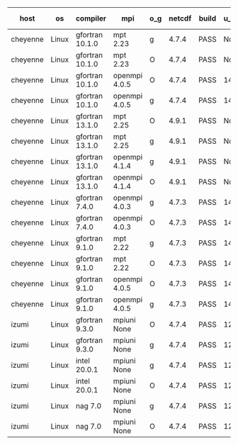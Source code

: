 

| host     | os       | compiler                              | mpi                      | o_g        | netcdf        | build       | u_pass          | u_fail          | s_pass            | s_fail            | e_pass             | e_fail             | nuopc_pass       | nuopc_fail       | artifacts link          |
|----------|----------|---------------------------------------|--------------------------|------------|---------------|-------------|-----------------|-----------------|-------------------|-------------------|--------------------|--------------------|------------------|------------------|-------------------------|
| cheyenne | Linux | gfortran 10.1.0 | mpt 2.23  | g | 4.7.4  | PASS | None | None | None | None | None | None | None | None | <a href="https://github.com/esmf-org/esmf-test-artifacts/tree/eebb201063c94271507ee64bf41ae457509798ae/fix_abort_trace/gfortran/10.1.0/g/mpt/2.23" target="_blank">eebb201</a> | 
| cheyenne | Linux | gfortran 10.1.0 | mpt 2.23  | O | 4.7.4  | PASS | None | None | None | None | None | None | None | None | <a href="https://github.com/esmf-org/esmf-test-artifacts/tree/bf46d32e5a52e62d155c22b6fe6d5f78fc30aad2/fix_abort_trace/gfortran/10.1.0/O/mpt/2.23" target="_blank">bf46d32</a> | 
| cheyenne | Linux | gfortran 10.1.0 | openmpi 4.0.5  | O | 4.7.4  | PASS | 14059 | 0 | 49 | 0 | 81 | 0 | 53 | 0 | <a href="https://github.com/esmf-org/esmf-test-artifacts/tree/91ada7dd15da3daf016dd630b825bfbd420f9578/fix_abort_trace/gfortran/10.1.0/O/openmpi/4.0.5" target="_blank">91ada7d</a> | 
| cheyenne | Linux | gfortran 10.1.0 | openmpi 4.0.5  | g | 4.7.4  | PASS | 14059 | 0 | 49 | 0 | 81 | 0 | 52 | 1 | <a href="https://github.com/esmf-org/esmf-test-artifacts/tree/7467ed1586d28ff4f0b18395055f1457e4806da6/fix_abort_trace/gfortran/10.1.0/g/openmpi/4.0.5" target="_blank">7467ed1</a> | 
| cheyenne | Linux | gfortran 13.1.0 | mpt 2.25  | O | 4.9.1  | PASS | None | None | None | None | None | None | None | None | <a href="https://github.com/esmf-org/esmf-test-artifacts/tree/d40fa7f148bef253ecc3256d50581e4086312fc6/fix_abort_trace/gfortran/13.1.0/O/mpt/2.25" target="_blank">d40fa7f</a> | 
| cheyenne | Linux | gfortran 13.1.0 | mpt 2.25  | g | 4.9.1  | PASS | None | None | None | None | None | None | None | None | <a href="https://github.com/esmf-org/esmf-test-artifacts/tree/dac1ae941f93d8d6e9a57d312eb192c241befc8c/fix_abort_trace/gfortran/13.1.0/g/mpt/2.25" target="_blank">dac1ae9</a> | 
| cheyenne | Linux | gfortran 13.1.0 | openmpi 4.1.4  | g | 4.9.1  | PASS | None | None | None | None | None | None | None | None | <a href="https://github.com/esmf-org/esmf-test-artifacts/tree/5abca38e95a443bbdd40de8f2bd74ef5b696d07a/fix_abort_trace/gfortran/13.1.0/g/openmpi/4.1.4" target="_blank">5abca38</a> | 
| cheyenne | Linux | gfortran 13.1.0 | openmpi 4.1.4  | O | 4.9.1  | PASS | None | None | None | None | None | None | None | None | <a href="https://github.com/esmf-org/esmf-test-artifacts/tree/41bfdec3dcefebb67732459bcdf08e3a2860a1c6/fix_abort_trace/gfortran/13.1.0/O/openmpi/4.1.4" target="_blank">41bfdec</a> | 
| cheyenne | Linux | gfortran 7.4.0 | openmpi 4.0.3  | g | 4.7.3  | PASS | 14059 | 0 | 49 | 0 | 81 | 0 | 53 | 0 | <a href="https://github.com/esmf-org/esmf-test-artifacts/tree/30620bab5d107c634d3fe2d299d040308e60c024/fix_abort_trace/gfortran/7.4.0/g/openmpi/4.0.3" target="_blank">30620ba</a> | 
| cheyenne | Linux | gfortran 7.4.0 | openmpi 4.0.3  | O | 4.7.3  | PASS | 14059 | 0 | 49 | 0 | 81 | 0 | 53 | 0 | <a href="https://github.com/esmf-org/esmf-test-artifacts/tree/b7dbaaf339c6102eb3a921b726ed6428a395b3f6/fix_abort_trace/gfortran/7.4.0/O/openmpi/4.0.3" target="_blank">b7dbaaf</a> | 
| cheyenne | Linux | gfortran 9.1.0 | mpt 2.22  | g | 4.7.3  | PASS | 14059 | 0 | 49 | 0 | 81 | 0 | 53 | 0 | <a href="https://github.com/esmf-org/esmf-test-artifacts/tree/5b9cf31ce8cca6878a8cb6ef7ba6956338d31b1b/fix_abort_trace/gfortran/9.1.0/g/mpt/2.22" target="_blank">5b9cf31</a> | 
| cheyenne | Linux | gfortran 9.1.0 | mpt 2.22  | O | 4.7.3  | PASS | 14059 | 0 | 49 | 0 | 81 | 0 | 53 | 0 | <a href="https://github.com/esmf-org/esmf-test-artifacts/tree/ab1b2ff65b70fe56b168458f7a12994b22b7488c/fix_abort_trace/gfortran/9.1.0/O/mpt/2.22" target="_blank">ab1b2ff</a> | 
| cheyenne | Linux | gfortran 9.1.0 | openmpi 4.0.5  | O | 4.7.3  | PASS | 14059 | 0 | 49 | 0 | 81 | 0 | 53 | 0 | <a href="https://github.com/esmf-org/esmf-test-artifacts/tree/c7763bfa007b1746f8b4a9716b91a1ba60822d61/fix_abort_trace/gfortran/9.1.0/O/openmpi/4.0.5" target="_blank">c7763bf</a> | 
| cheyenne | Linux | gfortran 9.1.0 | openmpi 4.0.5  | g | 4.7.3  | PASS | 14059 | 0 | 49 | 0 | 81 | 0 | 53 | 0 | <a href="https://github.com/esmf-org/esmf-test-artifacts/tree/645a401573595e67d3df806fad5201344975b0f8/fix_abort_trace/gfortran/9.1.0/g/openmpi/4.0.5" target="_blank">645a401</a> | 
| izumi | Linux | gfortran 9.3.0 | mpiuni None  | O | 4.7.4  | PASS | 12415 | 0 | 8 | 0 | 44 | 0 | None | None | <a href="https://github.com/esmf-org/esmf-test-artifacts/tree/805d3f43e1edd20b866cc6fe98fe7c45d3745376/fix_abort_trace/gfortran/9.3.0/O/mpiuni/None" target="_blank">805d3f4</a> | 
| izumi | Linux | gfortran 9.3.0 | mpiuni None  | g | 4.7.4  | PASS | 12415 | 0 | 8 | 0 | 44 | 0 | None | None | <a href="https://github.com/esmf-org/esmf-test-artifacts/tree/807180666a945d71b6936b09cbf6e2837a3ca85e/fix_abort_trace/gfortran/9.3.0/g/mpiuni/None" target="_blank">8071806</a> | 
| izumi | Linux | intel 20.0.1 | mpiuni None  | g | 4.7.4  | PASS | 12415 | 0 | 8 | 0 | 44 | 0 | None | None | <a href="https://github.com/esmf-org/esmf-test-artifacts/tree/f508f74e49aeda065144d286178fbf6e245dcf78/fix_abort_trace/intel/20.0.1/g/mpiuni/None" target="_blank">f508f74</a> | 
| izumi | Linux | intel 20.0.1 | mpiuni None  | O | 4.7.4  | PASS | 12415 | 0 | 8 | 0 | 44 | 0 | None | None | <a href="https://github.com/esmf-org/esmf-test-artifacts/tree/938324a91e969a8e1323c7312a22e6a12753ef34/fix_abort_trace/intel/20.0.1/O/mpiuni/None" target="_blank">938324a</a> | 
| izumi | Linux | nag 7.0 | mpiuni None  | g | 4.7.4  | PASS | 12415 | 0 | 8 | 0 | 44 | 0 | None | None | <a href="https://github.com/esmf-org/esmf-test-artifacts/tree/a58e9f0edc0bfea7c950f540f143d733098b6089/fix_abort_trace/nag/7.0/g/mpiuni/None" target="_blank">a58e9f0</a> | 
| izumi | Linux | nag 7.0 | mpiuni None  | O | 4.7.4  | PASS | 12415 | 0 | 8 | 0 | 44 | 0 | None | None | <a href="https://github.com/esmf-org/esmf-test-artifacts/tree/5b3884cb58664d07ba32b21079e6792fd01d1a22/fix_abort_trace/nag/7.0/O/mpiuni/None" target="_blank">5b3884c</a> | 

